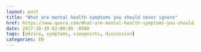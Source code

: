 ```yaml
---
layout: post
title: "What are mental health symptoms you should never ignore"
href: https://www.quora.com/What-are-mental-health-symptoms-you-should-never-ignore
date: 2017-10-30 02:00:00 -0500
tags: [advice, symptoms, viewpoints, discussion]
categories: EN
---
```

